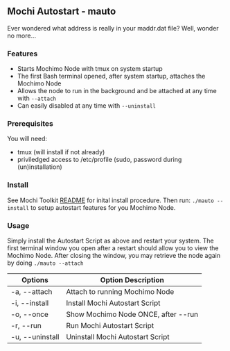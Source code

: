 ## Mochi Autostart - mauto
Ever wondered what address is really in your maddr.dat file? Well, wonder no more...

### Features
 - Starts Mochimo Node with tmux on system startup
 - The first Bash terminal opened, after system startup, attaches the Mochimo Node
 - Allows the node to run in the background and be attached at any time with `--attach`
 - Can easily disabled at any time with `--uninstall`

### Prerequisites
You will need:
 - tmux (will install if not already)
 - priviledged access to /etc/profile (sudo, password during (un)installation)

### Install
See Mochi Toolkit [README](README.md) for inital install procedure. Then run: `./mauto --install` to setup autostart features for you Mochimo Node.

### Usage
Simply install the Autostart Script as above and restart your system. The first terminal window you open after a restart should allow you to view the Mochimo Node. After closing the window, you may retrieve the node again by doing `./mauto --attach`

| Options | Option Description |
| --- | --- |
| -a, --attach | Attach to running Mochimo Node |
| -i, --install | Install Mochi Autostart Script |
| -o, --once | Show Mochimo Node ONCE, after --run |
| -r, --run | Run Mochi Autostart Script |
| -u, --uninstall | Uninstall Mochi Autostart Script |

